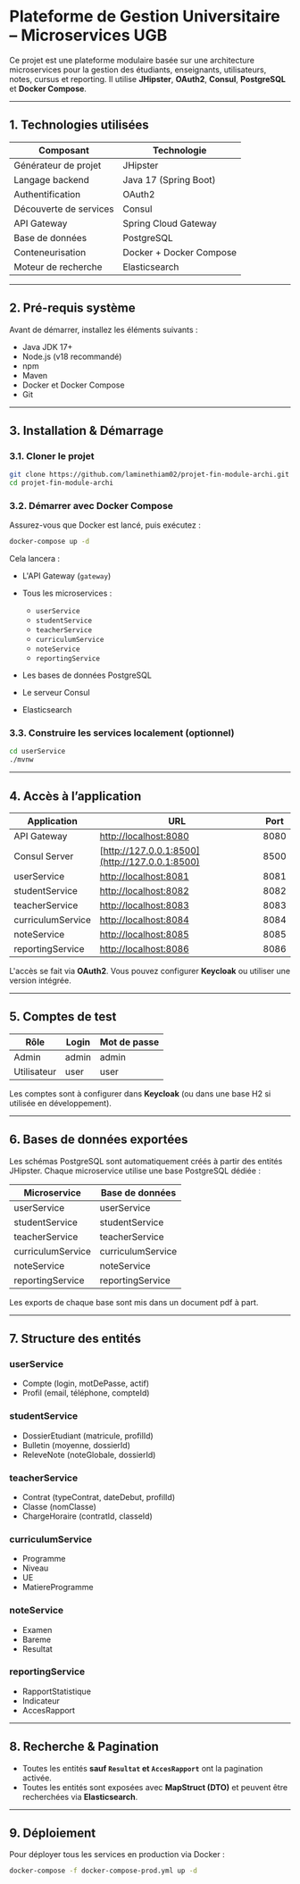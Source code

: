# Plateforme de Gestion Universitaire – Microservices UGB

Ce projet est une plateforme modulaire basée sur une architecture microservices pour la gestion des étudiants, enseignants, utilisateurs, notes, cursus et reporting. Il utilise **JHipster**, **OAuth2**, **Consul**, **PostgreSQL** et **Docker Compose**.

---

## 1. Technologies utilisées

| Composant              | Technologie             |
| ---------------------- | ----------------------- |
| Générateur de projet   | JHipster                |
| Langage backend        | Java 17 (Spring Boot)   |
| Authentification       | OAuth2                  |
| Découverte de services | Consul                  |
| API Gateway            | Spring Cloud Gateway    |
| Base de données        | PostgreSQL              |
| Conteneurisation       | Docker + Docker Compose |
| Moteur de recherche    | Elasticsearch           |

---

## 2. Pré-requis système

Avant de démarrer, installez les éléments suivants :

* Java JDK 17+
* Node.js (v18 recommandé)
* npm
* Maven
* Docker et Docker Compose
* Git

---

## 3. Installation & Démarrage

### 3.1. Cloner le projet

```bash
git clone https://github.com/laminethiam02/projet-fin-module-archi.git
cd projet-fin-module-archi
```

### 3.2. Démarrer avec Docker Compose

Assurez-vous que Docker est lancé, puis exécutez :

```bash
docker-compose up -d
```

Cela lancera :

* L'API Gateway (`gateway`)
* Tous les microservices :

  * `userService`
  * `studentService`
  * `teacherService`
  * `curriculumService`
  * `noteService`
  * `reportingService`
* Les bases de données PostgreSQL
* Le serveur Consul
* Elasticsearch

### 3.3. Construire les services localement (optionnel)

```bash
cd userService
./mvnw
```


---

## 4. Accès à l’application

| Application       | URL                                            | Port |
| ----------------- | ---------------------------------------------- | ---- |
| API Gateway       | [http://localhost:8080](http://localhost:8080) | 8080 |
| Consul Server     | [http://127.0.0.1:8500](http://127.0.0.1:8500) | 8500 |
| userService       | [http://localhost:8081](http://localhost:8081) | 8081 |
| studentService    | [http://localhost:8082](http://localhost:8082) | 8082 |
| teacherService    | [http://localhost:8083](http://localhost:8083) | 8083 |
| curriculumService | [http://localhost:8084](http://localhost:8084) | 8084 |
| noteService       | [http://localhost:8085](http://localhost:8085) | 8085 |
| reportingService  | [http://localhost:8086](http://localhost:8086) | 8086 |

L'accès se fait via **OAuth2**. Vous pouvez configurer **Keycloak** ou utiliser une version intégrée.

---

## 5. Comptes de test

| Rôle        | Login | Mot de passe |
| ----------- | ----- | ------------ |
| Admin       | admin | admin        |
| Utilisateur | user  | user         |

Les comptes sont à configurer dans **Keycloak** (ou dans une base H2 si utilisée en développement).

---

## 6. Bases de données exportées

Les schémas PostgreSQL sont automatiquement créés à partir des entités JHipster. Chaque microservice utilise une base PostgreSQL dédiée :

| Microservice      | Base de données   |
| ----------------- | ----------------- |
| userService       | userService       |
| studentService    | studentService    |
| teacherService    | teacherService    |
| curriculumService | curriculumService |
| noteService       | noteService       |
| reportingService  | reportingService  |

Les exports de chaque base sont mis dans un document pdf à part.

---

## 7. Structure des entités

### userService

* Compte (login, motDePasse, actif)
* Profil (email, téléphone, compteId)

### studentService

* DossierEtudiant (matricule, profilId)
* Bulletin (moyenne, dossierId)
* ReleveNote (noteGlobale, dossierId)

### teacherService

* Contrat (typeContrat, dateDebut, profilId)
* Classe (nomClasse)
* ChargeHoraire (contratId, classeId)

### curriculumService

* Programme
* Niveau
* UE
* MatiereProgramme

### noteService

* Examen
* Bareme
* Resultat

### reportingService

* RapportStatistique
* Indicateur
* AccesRapport

---

## 8. Recherche & Pagination

* Toutes les entités **sauf `Resultat` et `AccesRapport`** ont la pagination activée.
* Toutes les entités sont exposées avec **MapStruct (DTO)** et peuvent être recherchées via **Elasticsearch**.

---

## 9. Déploiement

Pour déployer tous les services en production via Docker :

```bash
docker-compose -f docker-compose-prod.yml up -d
```
